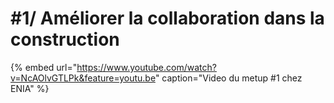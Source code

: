 # \#1/ Améliorer  la collaboration dans la construction

{% embed url="https://www.youtube.com/watch?v=NcAOlvGTLPk&feature=youtu.be" caption="Video du metup \#1 chez ENIA" %}





